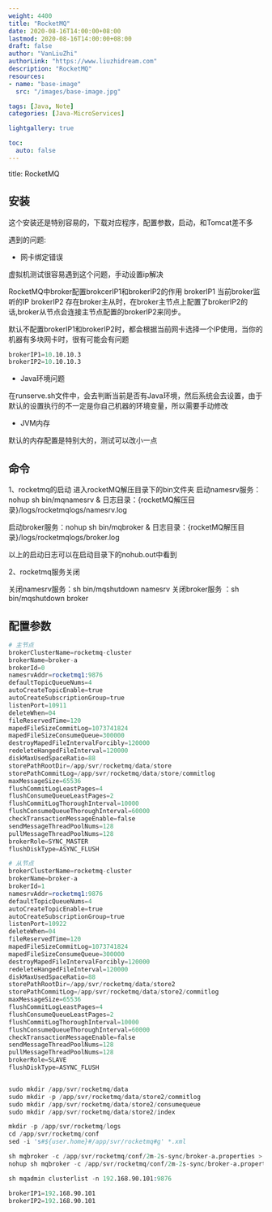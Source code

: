 ```yaml
---
weight: 4400
title: "RocketMQ"
date: 2020-08-16T14:00:00+08:00
lastmod: 2020-08-16T14:00:00+08:00
draft: false
author: "VanLiuZhi"
authorLink: "https://www.liuzhidream.com"
description: "RocketMQ"
resources:
- name: "base-image"
  src: "/images/base-image.jpg"

tags: [Java, Note]
categories: [Java-MicroServices]

lightgallery: true

toc:
  auto: false
---
```


title: RocketMQ


<!-- more -->

## 安装

这个安装还是特别容易的，下载对应程序，配置参数，启动，和Tomcat差不多

遇到的问题:

- 网卡绑定错误

虚拟机测试很容易遇到这个问题，手动设置ip解决

RocketMQ中broker配置brokcerIP1和brokerIP2的作用
brokerIP1 当前broker监听的IP
brokerIP2 存在broker主从时，在broker主节点上配置了brokerIP2的话,broker从节点会连接主节点配置的brokerIP2来同步。

默认不配置brokerIP1和brokerIP2时，都会根据当前网卡选择一个IP使用，当你的机器有多块网卡时，很有可能会有问题

```s
brokerIP1=10.10.10.3
brokerIP2=10.10.10.3
```

- Java环境问题

在runserve.sh文件中，会去判断当前是否有Java环境，然后系统会去设置，由于默认的设置执行的不一定是你自己机器的环境变量，所以需要手动修改

- JVM内存

默认的内存配置是特别大的，测试可以改小一点

## 命令

1、rocketmq的启动
进入rocketMQ解压目录下的bin文件夹
启动namesrv服务：nohup sh bin/mqnamesrv &
日志目录：{rocketMQ解压目录}/logs/rocketmqlogs/namesrv.log

启动broker服务：nohup sh bin/mqbroker &
日志目录：{rocketMQ解压目录}/logs/rocketmqlogs/broker.log

以上的启动日志可以在启动目录下的nohub.out中看到

2、rocketmq服务关闭

关闭namesrv服务：sh bin/mqshutdown namesrv
关闭broker服务 ：sh bin/mqshutdown broker

## 配置参数

```s
# 主节点
brokerClusterName=rocketmq-cluster
brokerName=broker-a
brokerId=0
namesrvAddr=rocketmq1:9876
defaultTopicQueueNums=4
autoCreateTopicEnable=true
autoCreateSubscriptionGroup=true
listenPort=10911
deleteWhen=04
fileReservedTime=120
mapedFileSizeCommitLog=1073741824
mapedFileSizeConsumeQueue=300000
destroyMapedFileIntervalForcibly=120000
redeleteHangedFileInterval=120000
diskMaxUsedSpaceRatio=88
storePathRootDir=/app/svr/rocketmq/data/store
storePathCommitLog=/app/svr/rocketmq/data/store/commitlog
maxMessageSize=65536
flushCommitLogLeastPages=4
flushConsumeQueueLeastPages=2
flushCommitLogThoroughInterval=10000
flushConsumeQueueThoroughInterval=60000
checkTransactionMessageEnable=false
sendMessageThreadPoolNums=128
pullMessageThreadPoolNums=128
brokerRole=SYNC_MASTER
flushDiskType=ASYNC_FLUSH

# 从节点
brokerClusterName=rocketmq-cluster
brokerName=broker-a
brokerId=1 
namesrvAddr=rocketmq1:9876
defaultTopicQueueNums=4
autoCreateTopicEnable=true
autoCreateSubscriptionGroup=true
listenPort=10922
deleteWhen=04
fileReservedTime=120
mapedFileSizeCommitLog=1073741824
mapedFileSizeConsumeQueue=300000
destroyMapedFileIntervalForcibly=120000
redeleteHangedFileInterval=120000
diskMaxUsedSpaceRatio=88
storePathRootDir=/app/svr/rocketmq/data/store2
storePathCommitLog=/app/svr/rocketmq/data/store2/commitlog
maxMessageSize=65536
flushCommitLogLeastPages=4
flushConsumeQueueLeastPages=2
flushCommitLogThoroughInterval=10000
flushConsumeQueueThoroughInterval=60000
checkTransactionMessageEnable=false
sendMessageThreadPoolNums=128
pullMessageThreadPoolNums=128
brokerRole=SLAVE
flushDiskType=ASYNC_FLUSH


sudo mkdir /app/svr/rocketmq/data
sudo mkdir -p /app/svr/rocketmq/data/store2/commitlog
sudo mkdir /app/svr/rocketmq/data/store2/consumequeue
sudo mkdir /app/svr/rocketmq/data/store2/index

mkdir -p /app/svr/rocketmq/logs
cd /app/svr/rocketmq/conf
sed -i 's#${user.home}#/app/svr/rocketmq#g' *.xml

sh mqbroker -c /app/svr/rocketmq/conf/2m-2s-sync/broker-a.properties > /dev/null 2>&1 &
nohup sh mqbroker -c /app/svr/rocketmq/conf/2m-2s-sync/broker-a.properties &

sh mqadmin clusterlist -n 192.168.90.101:9876

brokerIP1=192.168.90.101
brokerIP2=192.168.90.101
```
